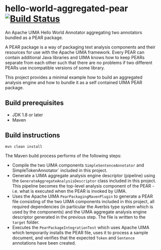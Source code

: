 # hello-world-aggregated-pear [![Build Status](https://travis-ci.com/averbis/hello-world-aggregated-pear.svg?branch=master)](https://travis-ci.com/averbis/hello-world-aggregated-pear)

An Apache UIMA Hello World Annotator aggregating two annotators bundled as a PEAR package.

A PEAR package is a way of packaging text analysis components and their resources for use with the Apache UIMA
framework. Every PEAR can contain additional Java libraries and UIMA knows how to keep PEARs separate from each
other such that there are no problems if two different PEARs use incompatible versions of some library.

This project provides a minimal example how to build an aggregated analysis engine and how to bundle it as a self 
contained UIMA PEAR package.

## Build prerequisites

- JDK 1.8 or later
- Maven 

## Build instructions

    mvn clean install

The Maven build process performs of the following steps:

- Compile the two UIMA components `SimpleSentenceAnnotator` and SimpleTokenAnnotator` included in this project.
- Generate a UIMA aggregate analysis engine descriptor (pipeline) using the `GenerateAggregateAnalysisDescriptor` class
  included in this project. This pipeline becomes the top-level analysis component of the PEAR - i.e. what is executed
  when the PEAR is invoked by UIMA.
- Uses the Apache UIMA `PearPackagingMavenPlugin` to generate a PEAR file consisting of the two UIMA components included in this 
  project, all required dependencies (in particular the Averbis type system which is used by the components) and the 
  UIMA aggregate analysis engine descriptor generated in the previous step. The file is written to the `target` folder. 
- Executes the `PearPackageIntegrationTest` which uses Apache UIMA which temporarily installs the PEAR file, uses it to 
  process a sample document, and verifies that the expected `Token` and `Sentence` annotations have been created.